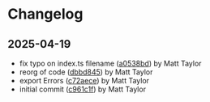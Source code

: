 # Changelog


## 2025-04-19
- fix typo on index.ts filename ([a0538bd](https://github.com/mjt-engine/error/commit/a0538bdb1cbb12e63cb01df7ff2381fe1d4b7c3f)) by Matt Taylor
- reorg of code ([dbbd845](https://github.com/mjt-engine/error/commit/dbbd845c2d5abcaa0d6b32f727c02b1424afd643)) by Matt Taylor
- export Errors ([c72aece](https://github.com/mjt-engine/error/commit/c72aece47febcb047f6ac72cf1da9122702a261f)) by Matt Taylor
- initial commit ([c961c1f](https://github.com/mjt-engine/error/commit/c961c1f1b97bfec626f735f352c4e68cad0c32bb)) by Matt Taylor
